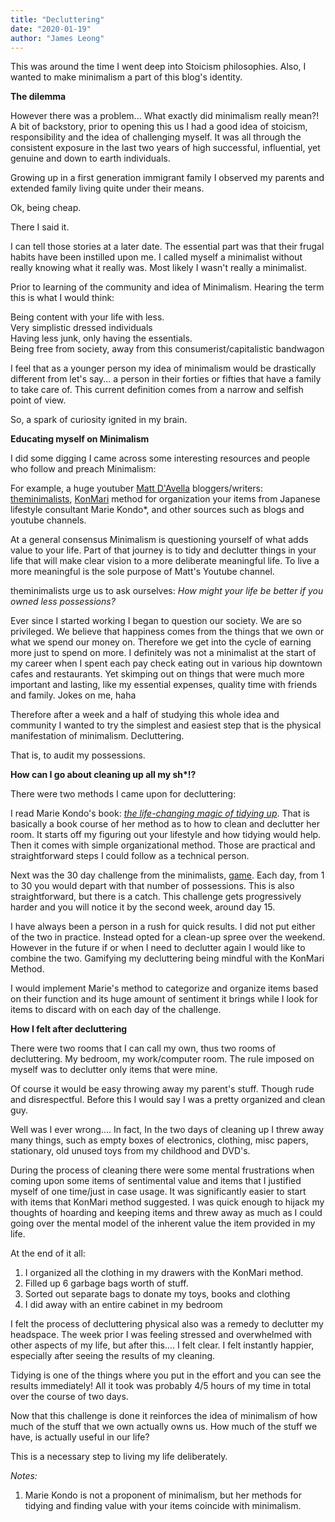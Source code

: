 ```yaml
---
title: "Decluttering"
date: "2020-01-19"
author: "James Leong"
---
```


This was around the time I went deep into Stoicism philosophies. Also, I wanted to make minimalism a part of this blog's identity.

**The dilemma**

However there was a problem... What exactly did minimalism really mean?! A bit of backstory, prior to opening this us I had a good idea of stoicism, responsibility and the idea of challenging myself. It was all through the consistent exposure in the last two years of high successful, influential, yet genuine and down to earth individuals.

Growing up in a first generation immigrant family I observed my parents and extended family living quite under their means.

Ok, being cheap.

There I said it.

I can tell those stories at a later date. The essential part was that their frugal habits have been instilled upon me. I called myself a minimalist without really knowing what it really was. Most likely I wasn't really a minimalist.

Prior to learning of the community and idea of Minimalism. Hearing the term this is what I would think:

Being content with your life with less.  
Very simplistic dressed individuals  
Having less junk, only having the essentials.  
Being free from society, away from this consumerist/capitalistic bandwagon

I feel that as a younger person my idea of minimalism would be drastically different from let's say... a person in their forties or fifties that have a family to take care of. This current definition comes from a narrow and selfish point of view.

So, a spark of curiosity ignited in my brain.

**Educating myself on Minimalism**

I did some digging I came across some interesting resources and people who follow and preach Minimalism:

For example, a huge youtuber [Matt D'Avella](https://www.youtube.com/channel/UCJ24N4O0bP7LGLBDvye7oCA) bloggers/writers: [theminimalists](https://www.theminimalists.com/), [KonMari](https://konmari.com/) method for organization your items from Japanese lifestyle consultant Marie Kondo\*, and other sources such as blogs and youtube channels.

At a general consensus Minimalism is questioning yourself of what adds value to your life. Part of that journey is to tidy and declutter things in your life that will make clear vision to a more deliberate meaningful life. To live a more meaningful is the sole purpose of Matt's Youtube channel.

theminimalists urge us to ask ourselves: _How might your life be better if you owned less possessions?_

Ever since I started working I began to question our society. We are so privileged. We believe that happiness comes from the things that we own or what we spend our money on. Therefore we get into the cycle of earning more just to spend on more. I definitely was not a minimalist at the start of my career when I spent each pay check eating out in various hip downtown cafes and restaurants. Yet skimping out on things that were much more important and lasting, like my essential expenses, quality time with friends and family. Jokes on me, haha

Therefore after a week and a half of studying this whole idea and community I wanted to try the simplest and easiest step that is the physical manifestation of minimalism. Decluttering.

That is, to audit my possessions.

**How can I go about cleaning up all my sh\*!?**

There were two methods I came upon for decluttering:

I read Marie Kondo's book: _[the life-changing magic of tidying up](https://www.amazon.ca/Life-Changing-Magic-Tidying-Decluttering-Organizing/dp/1607747308)_. That is basically a book course of her method as to how to clean and declutter her room. It starts off my figuring out your lifestyle and how tidying would help. Then it comes with simple organizational method. Those are practical and straightforward steps I could follow as a technical person.

Next was the 30 day challenge from the minimalists, [game](https://www.theminimalists.com/game/). Each day, from 1 to 30 you would depart with that number of possessions. This is also straightforward, but there is a catch. This challenge gets progressively harder and you will notice it by the second week, around day 15.

I have always been a person in a rush for quick results. I did not put either of the two in practice. Instead opted for a clean-up spree over the weekend. However in the future if or when I need to declutter again I would like to combine the two. Gamifying my decluttering being mindful with the KonMari Method.

I would implement Marie's method to categorize and organize items based on their function and its huge amount of sentiment it brings while I look for items to discard with on each day of the challenge.

**How I felt after decluttering**

There were two rooms that I can call my own, thus two rooms of decluttering. My bedroom, my work/computer room. The rule imposed on myself was to declutter only items that were mine.

Of course it would be easy throwing away my parent's stuff. Though rude and disrespectful. Before this I would say I was a pretty organized and clean guy.

Well was I ever wrong.... In fact, In the two days of cleaning up I threw away many things, such as empty boxes of electronics, clothing, misc papers, stationary, old unused toys from my childhood and DVD's.

During the process of cleaning there were some mental frustrations when coming upon some items of sentimental value and items that I justified myself of one time/just in case usage. It was significantly easier to start with items that KonMari method suggested. I was quick enough to hijack my thoughts of hoarding and keeping items and threw away as much as I could going over the mental model of the inherent value the item provided in my life.

At the end of it all:

1. I organized all the clothing in my drawers with the KonMari method.
2. Filled up 6 garbage bags worth of stuff.
3. Sorted out separate bags to donate my toys, books and clothing
4. I did away with an entire cabinet in my bedroom

I felt the process of decluttering physical also was a remedy to declutter my headspace. The week prior I was feeling stressed and overwhelmed with other aspects of my life, but after this.... I felt clear. I felt instantly happier, especially after seeing the results of my cleaning.

Tidying is one of the things where you put in the effort and you can see the results immediately! All it took was probably 4/5 hours of my time in total over the course of two days.

Now that this challenge is done it reinforces the idea of minimalism of how much of the stuff that we own actually owns us. How much of the stuff we have, is actually useful in our life?

This is a necessary step to living my life deliberately.

_Notes:_

1. Marie Kondo is not a proponent of minimalism, but her methods for tidying and finding value with your items coincide with minimalism.
